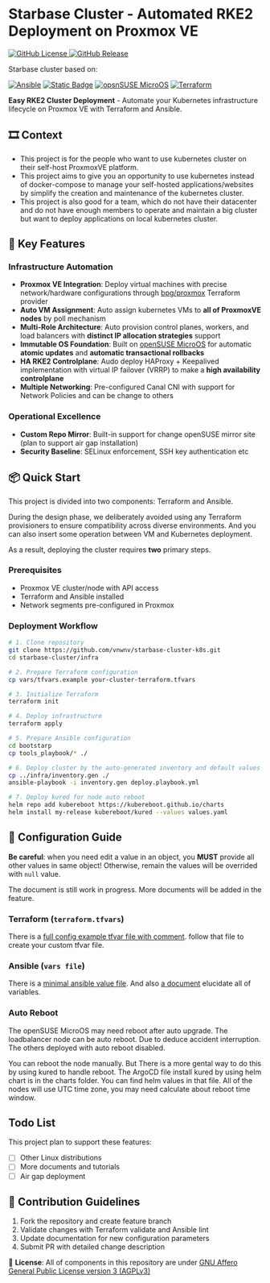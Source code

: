 # Starbase Cluster - Automated RKE2 Deployment on Proxmox VE

[![GitHub License](https://img.shields.io/github/license/vnwnv/starbase-cluster-k8s?style=flat-square&color=blue)
](https://www.gnu.org/licenses/agpl-3.0.en.html)
[![GitHub Release](https://img.shields.io/github/v/release/vnwnv/starbase-cluster-k8s?include_prereleases&style=flat-square&color=brightgreen)](https://github.com/vnwnv/starbase-cluster-k8s/releases)

Starbase cluster based on:

[![Ansible](https://img.shields.io/badge/Ansible-EE0000?style=flat-square&logo=ansible&logoColor=white)](https://ansible.com)
[![Static Badge](https://img.shields.io/badge/ProxmoxVE-%23E57000?style=flat-square&logo=proxmox&logoColor=white)](https://www.proxmox.com/en/products/proxmox-virtual-environment/overview)
[![opsnSUSE MicroOS](https://img.shields.io/badge/opsnSUSE%20MicroOS-73BA25?style=flat-square&logo=openSUSE&logoColor=white)](https://ansible.com)
[![Terraform](https://img.shields.io/badge/HashiCorp%20Terraform-844FBA?style=flat-square&logo=terraform&logoColor=white)](https://terraform.io)

**Easy RKE2 Cluster Deployment** - Automate your Kubernetes infrastructure lifecycle on Proxmox VE with Terraform and Ansible.

## 🎞️ Context

- This project is for the people who want to use kubernetes cluster on their self-host ProxmoxVE platform.
- This project aims to give you an opportunity to use kubernetes instead of docker-compose to manage your self-hosted applications/websites by simplify the creation and maintenance of the kubernetes cluster.
- This project is also good for a team, which do not have their datacenter and do not have enough members to operate and maintain a big cluster but want to deploy applications on local kubernetes cluster.

## 🚀 Key Features

### Infrastructure Automation

- **Proxmox VE Integration**: Deploy virtual machines with precise network/hardware configurations through [bpg/proxmox](https://github.com/bpg/terraform-provider-proxmox) Terraform provider
- **Auto VM Assignment**: Auto assign kubernetes VMs to **all of ProxmoxVE nodes** by poll mechanism
- **Multi-Role Architecture**: Auto provision control planes, workers, and load balancers with **distinct IP allocation strategies** support
- **Immutable OS Foundation**: Built on [openSUSE MicroOS](https://microos.opensuse.org/) for automatic **atomic updates** and **automatic transactional rollbacks**
- **HA RKE2 Controlplane**: Audo deploy HAProxy + Keepalived implementation with virtual IP failover (VRRP) to make a **high availability controlplane**
- **Multiple Networking**: Pre-configured Canal CNI with support for Network Policies and can be change to others

### Operational Excellence

- **Custom Repo Mirror**: Built-in support for change openSUSE mirror site (plan to support air gap installation)
- **Security Baseline**: SELinux enforcement, SSH key authentication etc

## 📦 Quick Start

This project is divided into two components: Terraform and Ansible.

During the design phase, we deliberately avoided using any Terraform provisioners to ensure compatibility across diverse environments. And you can also insert some operation between VM and Kubernetes deployment. 

As a result, deploying the cluster requires **two** primary steps.

### Prerequisites

- Proxmox VE cluster/node with API access
- Terraform and Ansible installed
- Network segments pre-configured in Proxmox

### Deployment Workflow

```bash
# 1. Clone repository
git clone https://github.com/vnwnv/starbase-cluster-k8s.git
cd starbase-cluster/infra

# 2. Prepare Terraform configuration
cp vars/tfvars.example your-cluster-terraform.tfvars

# 3. Initialize Terraform
terraform init

# 4. Deploy infrastructure
terraform apply

# 5. Prepare Ansible configuration
cd bootstarp
cp tools_playbook/* ./

# 6. Deploy cluster by the auto-generated inventory and default values
cp ../infra/inventory.gen ./
ansible-playbook -i inventory.gen deploy.playbook.yml

# 7. Deploy kured for node auto reboot
helm repo add kubereboot https://kubereboot.github.io/charts
helm install my-release kubereboot/kured --values values.yaml
```

## 🔧 Configuration Guide

**Be careful**: when you need edit a value in an object, you **MUST** provide all other values in same object! Otherwise, remain the values will be overrided with `null` value.

The document is still work in progress. More documents will be added in the feature.

### Terraform (`terraform.tfvars`)

There is a [full config example tfvar file with comment](./infra/vars/tfvars.example). follow that file to create your custom tfvar file.

### Ansible (`vars file`)

There is a [minimal ansible value file](./bootstrap/tools_playbook/vars/custom.yml). And also [a document](./bootstrap/deploy_rke2/vars.md) elucidate all of variables.

### Auto Reboot

The openSUSE MicroOS may need reboot after auto upgrade. The loadbalancer node can be auto reboot. Due to deduce accident interruption. The others deployed with auto reboot disabled.

You can reboot the node manually. But There is a more gental way to do this by using kured to handle reboot. The ArgoCD file install kured by using helm chart is in the charts folder. You can find helm values in that file. All of the nodes will use UTC time zone, you may need calculate about reboot time window.

## Todo List

This project plan to support these features:

- [ ] Other Linux distributions
- [ ] More documents and tutorials
- [ ] Air gap deployment

## 🤝 Contribution Guidelines

1. Fork the repository and create feature branch
2. Validate changes with Terraform validate and Ansible lint
3. Update documentation for new configuration parameters
4. Submit PR with detailed change description

📜 **License**: All of components in this repository are under [GNU Affero General Public License version 3 (AGPLv3)](https://www.gnu.org/licenses/agpl-3.0.en.html)
